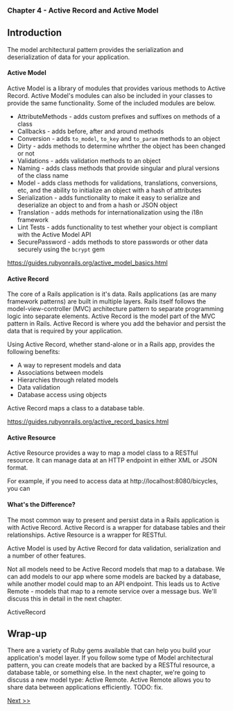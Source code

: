 ### Chapter 4 - Active Record and Active Model

## Introduction

The model architectural pattern provides the serialization and deserialization of data for your application.

#### Active Model

Active Model is a library of modules that provides various methods to Active Record. Active Model's modules can also be included in your classes to provide the same functionality. Some of the included modules are below.

* AttributeMethods - adds custom prefixes and suffixes on methods of a class
* Callbacks - adds before, after and around methods
* Conversion - adds `to_model`, `to_key` and `to_param` methods to an object
* Dirty - adds methods to determine whrther the object has been changed or not
* Validations - adds validation methods to an object
* Naming - adds class methods that provide singular and plural versions of the class name
* Model - adds class methods for validations, translations, conversions, etc, and the ability to initialize an object with a hash of attributes
* Serialization - adds functionality to make it easy to serialize and deserialize an object to and from a hash or JSON object
* Translation - adds methods for internationalization using the i18n framework
* Lint Tests - adds functionality to test whether your object is compliant with the Active Model API
* SecurePassword - adds methods to store passwords or other data securely using the `bcrypt` gem

https://guides.rubyonrails.org/active_model_basics.html

#### Active Record

The core of a Rails application is it's data. Rails applications (as are many framework patterns) are built in multiple layers. Rails itself follows the model-view-controller (MVC) architecture pattern to separate programming logic into separate elements. Active Record is the model part of the MVC pattern in Rails. Active Record is where you add the behavior and persist the data that is required by your application.

Using Active Record, whether stand-alone or in a Rails app, provides the following benefits:

* A way to represent models and data
* Associations between models
* Hierarchies through related models
* Data validation
* Database access using objects

Active Record maps a class to a database table.

https://guides.rubyonrails.org/active_record_basics.html

#### Active Resource

Active Resource provides a way to map a model class to a RESTful resource. It can manage data at an HTTP endpoint in either XML or JSON format.

For example, if you need to access data at http://localhost:8080/bicycles, you can 

#### What's the Difference?

The most common way to present and persist data in a Rails application is with Active Record. Active Record is a wrapper for database tables and their relationships. Active Resource is a wrapper for RESTful. 

Active Model is used by Active Record for data validation, serialization and a number of other features. 

Not all models need to be Active Record models that map to a database. We can add models to our app where some models are backed by a database, while another model could map to an API endpoint. This leads us to Active Remote - models that map to a remote service over a message bus. We'll discuss this in detail in the next chapter.

ActiveRecord 

## Wrap-up

There are a variety of Ruby gems available that can help you build your application's model layer. If you follow some type of Model architectural pattern, you can create models that are backed by a RESTful resource, a database table, or something else. In the next chapter, we're going to discuss a new model type: Active Remote. Active Remote allows you to share data between applications efficiently. TODO: fix.

[Next >>](060-chapter-05.md)
